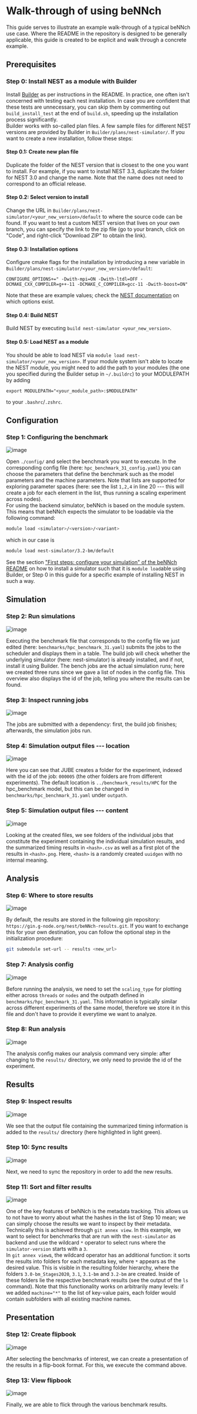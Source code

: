 <!-- 
beNNch - Unified execution, collection, analysis and
comparison of neural network simulation benchmarks.
Copyright (C) 2021 Forschungszentrum Juelich GmbH, INM-6

This program is free software: you can redistribute it and/or modify it under
the terms of the GNU General Public License as published by the Free Software
Foundation, either version 3 of the License, or (at your option) any later
version.
This program is distributed in the hope that it will be useful, but WITHOUT ANY
WARRANTY; without even the implied warranty of MERCHANTABILITY or FITNESS FOR A
PARTICULAR PURPOSE. See the GNU General Public License for more details.
You should have received a copy of the GNU General Public License along with
this program. If not, see <https://www.gnu.org/licenses/>.

SPDX-License-Identifier: GPL-3.0-or-later
-->

# Walk-through of using beNNch

This guide serves to illustrate an example walk-through of a typical beNNch use case. Where the README in the repository is designed to be generally applicable, this guide is created to be explicit and walk through a concrete example.

## Prerequisites

### Step 0: Install NEST as a module with Builder

Install [Builder](https://github.com/INM-6/Builder) as per instructions in the README. In practice, one often isn't concerned with testing each nest installation. In case you are confident that these tests are unnecessary, you can skip them by commenting out `build_install_test` at the end of `build.sh`, speeding up the installation process significantly.  
Builder works with so-called plan files. A few sample files for different NEST versions are provided by Builder in `Builder/plans/nest-simulator/`. If you want to create a new installation, follow these steps:

#### Step 0.1: Create new plan file
Duplicate the folder of the NEST version that is closest to the one you want to install. For example, if you want to install NEST 3.3, duplicate the folder for NEST 3.0 and change the name. Note that the name does not need to correspond to an official release.

#### Step 0.2: Select version to install
Change the URL in `Builder/plans/nest-simulator/<your_new_version>/default` to where the source code can be found. If you want to test a custom NEST version that lives on your own branch, you can specify the link to the zip file (go to your branch, click on "Code", and right-click "Download ZIP" to obtain the link).

#### Step 0.3: Installation options
Configure cmake flags for the installation by introducing a new variable in `Builder/plans/nest-simulator/<your_new_version>/default`:

```
CONFIGURE_OPTIONS+=" -Dwith-mpi=ON -Dwith-ltdl=OFF -DCMAKE_CXX_COMPILER=g++-11 -DCMAKE_C_COMPILER=gcc-11 -Dwith-boost=ON"
```
Note that these are example values; check the [NEST documentation](https://nest-simulator.readthedocs.io/en/stable/installation/cmake_options.html) on which options exist.

#### Step 0.4: Build NEST
Build NEST by executing `build nest-simulator <your_new_version>`.

#### Step 0.5: Load NEST as a module
You should be able to load NEST via `module load nest-simulator/<your_new_version>`. If your module system isn't able to locate the NEST module, you might need to add the path to your modules (the one you specified during the Builder setup in `~/.buildrc`) to your MODULEPATH by adding 
```
export MODULEPATH="<your_module_path>:$MODULEPATH"
```
to your `.bashrc`/`.zshrc`.

## Configuration

### Step 1: Configuring the benchmark
![image](walk-through_images/01_benchmark_config.png)

Open `./config/` and select the benchmark you want to execute. In the corresponding config file (here: `hpc_benchmark_31_config.yaml`) you can choose the parameters that define the benchmark such as the model parameters and the machine parameters. Note that lists are supported for exploring parameter spaces (here: see the list `1,2,4` in line 20 --- this will create a job for each element in the list, thus running a scaling experiment across nodes).  
For using the backend simulator, beNNch is based on the module system. This means that beNNch expects the simulator to be loadable via the following command:
```bash
module load <simulator>/<version>/<variant>
```
which in our case is
```bash
module load nest-simulator/3.2-bm/default
```

See the section ["First steps: configure your simulation" of the beNNch README](https://github.com/INM-6/beNNch#first-steps-configure-your-simulation) on how to install a simulator such that it is `module load`able using Builder, or Step 0 in this guide for a specific example of installing NEST in such a way.


## Simulation

### Step 2: Run simulations
![image](walk-through_images/02_run_simulations.png)

Executing the benchmark file that corresponds to the config file we just edited (here: `benchmarks/hpc_benchmark_31.yaml`) submits the jobs to the scheduler and displays them in a table. The build job will check whether the underlying simulator (here: nest-simulator) is already installed, and if not, install it using Builder. The bench jobs are the actual simulation runs; here we created three runs since we gave a list of nodes in the config file.
This overview also displays the id of the job, telling you where the results can be found.

### Step 3: Inspect running jobs
![image](walk-through_images/03_submitted_jobs.png)

The jobs are submitted with a dependency: first, the build job finishes; afterwards, the simulation jobs run.

### Step 4: Simulation output files --- location
![image](walk-through_images/04_created_files.png)

Here you can see that JUBE creates a folder for the experiment, indexed with the id of the job: `000005` (the other folders are from different experiments). The default location is `../benchmark_results/HPC` for the hpc_benchmark model, but this can be changed in `benchmarks/hpc_benchmark_31.yaml` under `outpath`.

### Step 5: Simulation output files --- content
![image](walk-through_images/05_created_files_content.png)

Looking at the created files, we see folders of the individual jobs that constitute the experiment containing the individual simulation results, and the summarized timing results in `<hash>.csv` as well as a first plot of the results in `<hash>.png`. Here, `<hash>` is a randomly created `uuidgen` with no internal meaning.

## Analysis

### Step 6: Where to store results
![image](walk-through_images/06_gitmodules.png)

By default, the results are stored in the following gin repository: `https://gin.g-node.org/nest/beNNch-results.git`. If you want to exchange this for your own destination, you can follow the optional step in the initialization procedure: 

```bash
git submodule set-url -- results <new_url>
```

### Step 7: Analysis config
![image](walk-through_images/07_analysis_config.png)

Before running the analysis, we need to set the `scaling_type` for plotting either across `threads` or `nodes` and the outpath defined in `benchmarks/hpc_benchmark_31.yaml`. This information is typically similar across different experiments of the same model, therefore we store it in this file and don't have to provide it everytime we want to analyze.

### Step 8: Run analysis
![image](walk-through_images/08_run_analysis.png)

The analysis config makes our analysis command very simple: after changing to the `results/` directory, we only need to provide the id of the experiment.

## Results

### Step 9: Inspect results
![image](walk-through_images/09_results_content.png)

We see that the output file containing the summarized timing information is added to the `results/` directory (here highlighted in light green).

### Step 10: Sync results
![image](walk-through_images/10_git_annex_sync.png)

Next, we need to sync the repository in order to add the new results.

### Step 11: Sort and filter results
![image](walk-through_images/11_git_annex_view.png)

One of the key features of beNNch is the metadata tracking. This allows us to not have to worry about what the hashes in the list of Step 10 mean; we can simply choose the results we want to inspect by their metadata. Technically this is achieved through `git annex view`. In this example, we want to select for benchmarks that are run with the `nest-simulator` as backend and use the wildcard `*` operator to select runs where the `simulator-version` starts with a `3`.  
In `git annex view`s, the wildcard operator has an additional function: it sorts the results into folders for each metadata key, where `*` appears as the desired value. This is visible in the resulting folder hierarchy, where the folders `3.0-bm_Stages2020`, `3.1`, `3.1-bm` and `3.2-bm` are created. Inside of these folders lie the respective benchmark results (see the output of the `ls` command). Note that this functionality works on arbitrarily many levels: if we added `machine="*"` to the list of key-value pairs, each folder would contain subfolders with all existing machine names.

## Presentation

### Step 12: Create flipbook
![image](walk-through_images/12_run_flipbook.png)

After selecting the benchmarks of interest, we can create a presentation of the results in a flip-book format. For this, we execute the command above.

### Step 13: View flipbook
![image](walk-through_images/13_flipbook.png)

Finally, we are able to flick through the various benchmark results.
